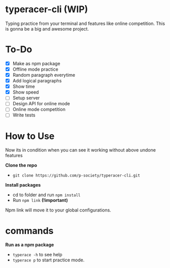# typeracer-cli (WIP)

Typing practice from your terminal and features like online competition.
This is gonna be a big and awesome project.

# To-Do

- [x] Make as npm package
- [x] Offline mode practice
- [x] Random paragraph everytime
- [x] Add logical paragraphs
- [x] Show time
- [x] Show speed
- [ ] Setup server
- [ ] Design API for online mode
- [ ] Online mode competition
- [ ] Write tests

# How to Use

Now its in condition when you can see it working without above undone features

**Clone the repo**

- `git clone https://github.com/p-society/typeracer-cli.git`

**Install packages**

- cd to folder and run `npm install`
- Run `npm link` **(!important)**

Npm link will move it to your global configurations.

# commands

**Run as a npm package**

- `typerace -h` to see help
- `typerace p` to start practice mode.
